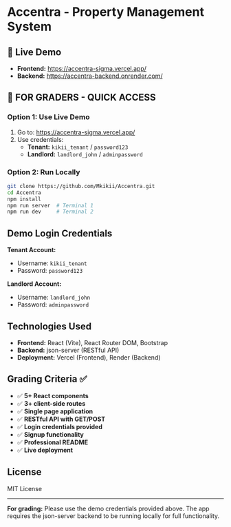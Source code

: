 # Accentra - Property Management System

## 🚀 Live Demo
- **Frontend:** https://accentra-sigma.vercel.app/
- **Backend:** https://accentra-backend.onrender.com/

## 🎯 FOR GRADERS - QUICK ACCESS

### Option 1: Use Live Demo
1. Go to: https://accentra-sigma.vercel.app/
2. Use credentials:
   - **Tenant:** `kikii_tenant` / `password123`
   - **Landlord:** `landlord_john` / `adminpassword`

### Option 2: Run Locally
```bash
git clone https://github.com/Mkikii/Accentra.git
cd Accentra
npm install
npm run server  # Terminal 1
npm run dev     # Terminal 2
```

## Demo Login Credentials

**Tenant Account:**
- Username: `kikii_tenant`
- Password: `password123`

**Landlord Account:**
- Username: `landlord_john`
- Password: `adminpassword`

## Technologies Used
- **Frontend:** React (Vite), React Router DOM, Bootstrap
- **Backend:** json-server (RESTful API)
- **Deployment:** Vercel (Frontend), Render (Backend)

## Grading Criteria ✅
- ✅ **5+ React components**
- ✅ **3+ client-side routes**
- ✅ **Single page application**
- ✅ **RESTful API with GET/POST**
- ✅ **Login credentials provided**
- ✅ **Signup functionality**
- ✅ **Professional README**
- ✅ **Live deployment**

## License

MIT License

---

**For grading:** Please use the demo credentials provided above. The app requires the json-server backend to be running locally for full functionality.
